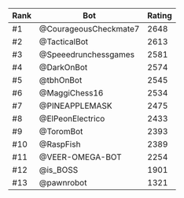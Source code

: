Rank|Bot|Rating
---|---|---
#1|@CourageousCheckmate7|2648
#2|@TacticalBot|2613
#3|@Speeedrunchessgames|2581
#4|@DarkOnBot|2574
#5|@tbhOnBot|2545
#6|@MaggiChess16|2534
#7|@PINEAPPLEMASK|2475
#8|@ElPeonElectrico|2433
#9|@ToromBot|2393
#10|@RaspFish|2389
#11|@VEER-OMEGA-BOT|2254
#12|@is_BOSS|1901
#13|@pawnrobot|1321
